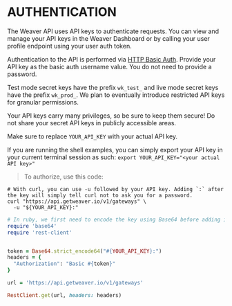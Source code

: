 # AUTHENTICATION

The Weaver API uses API keys to authenticate requests. You can view and manage your API keys in the Weaver Dashboard or by calling your user profile endpoint using your user auth token.

Authentication to the API is performed via [HTTP Basic Auth](https://en.wikipedia.org/wiki/Basic_access_authentication). Provide your API key as the basic auth username value. You do not need to provide a password.

Test mode secret keys have the prefix `wk_test_` and live mode secret keys have the prefix `wk_prod_`. We plan to eventually introduce restricted API keys for granular permissions.

Your API keys carry many privileges, so be sure to keep them secure! Do not share your secret API keys in publicly accessible areas.

<aside class="notice">
Make sure to replace <code>YOUR_API_KEY</code> with your actual API key.
</aside>

If you are running the shell examples, you can simply export your API key in your current terminal session as such: `export YOUR_API_KEY="<your actual API key>"`


> To authorize, use this code:

```shell
# With curl, you can use -u followed by your API key. Adding `:` after the key will simply tell curl not to ask you for a password.
curl "https://api.getweaver.io/v1/gateways" \
  -u "${YOUR_API_KEY}:"
```

```ruby
# In ruby, we first need to encode the key using Base64 before adding it to the request header
require 'base64'
require 'rest-client'


token = Base64.strict_encode64("#{YOUR_API_KEY}:")
headers = {
  "Authorization": "Basic #{token}"
}

url = 'https://api.getweaver.io/v1/gateways'

RestClient.get(url, headers: headers)
```
